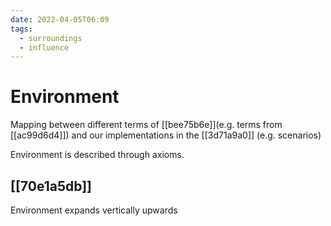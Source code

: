 ```yaml
---
date: 2022-04-05T06:09
tags:
  - surroundings
  - influence
---
```


# Environment

Mapping between different terms of [[bee75b6e]](e.g. terms from [[ac99d6d4]]) and our implementations in the [[3d71a9a0]] (e.g. scenarios)

Environment is described through axioms.

## [[70e1a5db]]

Environment expands vertically upwards
